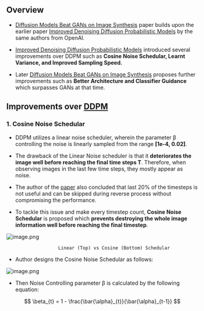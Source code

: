 ## Overview

* [Diffusion Models Beat GANs on Image Synthesis](https://openreview.net/pdf?id=AAWuCvzaVt) paper builds upon the earlier paper [Improved Denoising Diffusion Probabilistic Models](https://proceedings.mlr.press/v139/nichol21a/nichol21a.pdf) by the same authors from OpenAI.

* [Improved Denoising Diffusion Probabilistic Models](https://proceedings.mlr.press/v139/nichol21a/nichol21a.pdf) introduced several improvements over DDPM such as **Cosine Noise Schedular, Learnt Variance, and Improved Sampling Speed.** 

* Later [Diffusion Models Beat GANs on Image Synthesis](https://openreview.net/pdf?id=AAWuCvzaVt) proposes further improvements such as **Better Architecture and Classifier Guidance** which surpasses GANs at that time.

## Improvements over [DDPM](https://proceedings.neurips.cc/paper/2020/file/4c5bcfec8584af0d967f1ab10179ca4b-Paper.pdf)

### 1. Cosine Noise Schedular

* DDPM utilizes a linear noise scheduler, wherein the parameter β controlling the noise is linearly sampled from the range **[1e-4, 0.02]**.

* The drawback of the Linear Noise scheduler is that it **deteriorates the image well before reaching the final time steps T**. Therefore, when observing images in the last few time steps, they mostly appear as noise.

* The author of the [paper](https://proceedings.mlr.press/v139/nichol21a/nichol21a.pdf) also concluded that last 20% of the timesteps is not useful and can be skipped during reverse process without compromising the performance.

* To tackle this issue and make every timestep count, **Cosine Noise Schedular** is proposed which **prevents destroying the whole image information well before reaching the final timestep**.

![image.png](attachment:20f19b6f-81d3-4ef6-bdcd-82dde652f6b0.png)

                       Linear (Top) vs Cosine (Bottom) Schedular
                       
* Author designs the Cosine Noise Schedular as follows:

![image.png](attachment:070a6660-0ae0-45f2-b298-813f2e10f780.png)

* Then Noise Controlling parameter β is calculated by the following equation:

$$
\beta_{t} = 1 - \frac{\bar{\alpha}_{t}}{\bar{\alpha}_{t-1}}
$$
